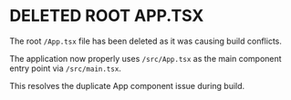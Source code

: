 # DELETED ROOT APP.TSX

The root `/App.tsx` file has been deleted as it was causing build conflicts.

The application now properly uses `/src/App.tsx` as the main component entry point via `/src/main.tsx`.

This resolves the duplicate App component issue during build.
